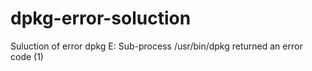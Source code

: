 # dpkg-error-soluction
Suluction of error dpkg  E: Sub-process /usr/bin/dpkg returned an error code (1)
